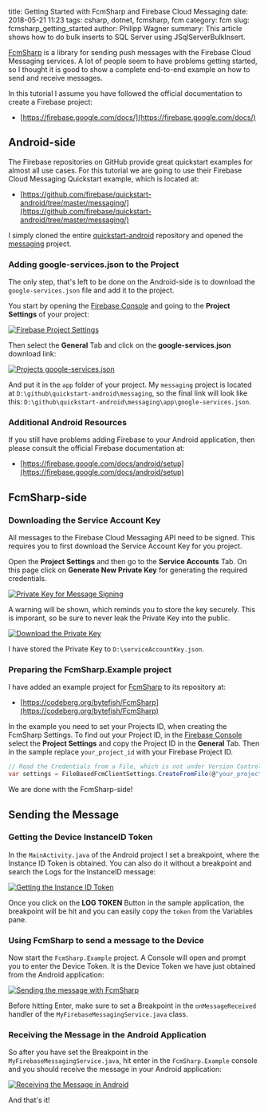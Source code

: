 title: Getting Started with FcmSharp and Firebase Cloud Messaging
date: 2018-05-21 11:23
tags: csharp, dotnet, fcmsharp, fcm
category: fcm
slug: fcmsharp_getting_started
author: Philipp Wagner
summary: This article shows how to do bulk inserts to SQL Server using JSqlServerBulkInsert.

[FcmSharp]: https://codeberg.org/bytefish/JSqlServerBulkInsert
[MIT License]: https://opensource.org/licenses/MIT

[FcmSharp] is a library for sending push messages with the Firebase Cloud Messaging services. A lot of 
people seem to have problems getting started, so I thought it is good to show a complete end-to-end 
example on how to send and receive messages.

In this tutorial I assume you have followed the official documentation to create a Firebase project:

* [https://firebase.google.com/docs/](https://firebase.google.com/docs/)

## Android-side  ##

[quickstart-android]: https://github.com/firebase/quickstart-android
[messaging]: https://github.com/firebase/quickstart-android/tree/master/messaging/

The Firebase repositories on GitHub provide great quickstart examples for almost all use cases. For this tutorial 
we are going to use their Firebase Cloud Messaging Quickstart example, which is located at:

* [https://github.com/firebase/quickstart-android/tree/master/messaging/](https://github.com/firebase/quickstart-android/tree/master/messaging/)

I simply cloned the entire [quickstart-android] repository and opened the [messaging] project.

### Adding google-services.json to the Project ###

[Firebase Console]: https://console.firebase.google.com

The only step, that's left to be done on the Android-side is to download the ``google-services.json`` file and add it to the project.

You start by opening the [Firebase Console] and going to the **Project Settings** of your project:

<a href="/static/images/blog/fcmsharp_getting_started/firebase_console_project_settings.jpg">
    <img src="/static/images/blog/fcmsharp_getting_started/firebase_console_project_settings.jpg" alt="Firebase Project Settings" class="mediacenter" />
</a>

Then select the **General** Tab and click on the **google-services.json** download link:

<a href="/static/images/blog/fcmsharp_getting_started/firebase_console_download_google_services_json.jpg">
    <img src="/static/images/blog/fcmsharp_getting_started/firebase_console_download_google_services_json.jpg" alt="Projects google-services.json" class="mediacenter" />
</a>

And put it in the ``app`` folder of your project. My ``messaging`` project is located at ``D:\github\quickstart-android\messaging``, 
so the final link will look like this: ``D:\github\quickstart-android\messaging\app\google-services.json``. 

### Additional Android Resources ###

If you still have problems adding Firebase to your Android application, then please consult the official Firebase documentation at:

* [https://firebase.google.com/docs/android/setup](https://firebase.google.com/docs/android/setup)

## FcmSharp-side ##

### Downloading the Service Account Key ###

All messages to the Firebase Cloud Messaging API need to be signed. This requires you to first download the Service Account Key for 
you project. 

Open the **Project Settings** and then go to the **Service Accounts** Tab. On this page click on **Generate New Private Key** for generating 
the required credentials.

<a href="/static/images/blog/fcmsharp_getting_started/firebase_console_private_key.jpg">
    <img src="/static/images/blog/fcmsharp_getting_started/firebase_console_private_key.jpg" alt="Private Key for Message Signing" class="mediacenter" />
</a>

A warning will be shown, which reminds you to store the key securely. This is imporant, so be sure to never leak the Private Key into the public.

<a href="/static/images/blog/fcmsharp_getting_started/firebase_console_download_key.jpg">
    <img src="/static/images/blog/fcmsharp_getting_started/firebase_console_download_key.jpg" alt="Download the Private Key" class="mediacenter" />
</a>

I have stored the Private Key to ``D:\serviceAccountKey.json``.

### Preparing the FcmSharp.Example project ###

I have added an example project for [FcmSharp] to its repository at:

* [https://codeberg.org/bytefish/FcmSharp](https://codeberg.org/bytefish/FcmSharp)

In the example you need to set your Projects ID, when creating the FcmSharp Settings. To find out your Project ID, in the [Firebase Console] 
select the **Project Settings** and copy the Project ID in the **General** Tab. Then in the sample replace ``your_project_id`` with your 
Firebase Project ID.

```csharp
// Read the Credentials from a File, which is not under Version Control:
var settings = FileBasedFcmClientSettings.CreateFromFile(@"your_project_id", @"D:\serviceAccountKey.json");
```

We are done with the FcmSharp-side!

## Sending the Message ##

### Getting the Device InstanceID Token ###

In the ``MainActivity.java`` of the Android project I set a breakpoint, where the Instance ID Token is obtained. You can also do it 
without a breakpoint and search the Logs for the InstanceID message:

<a href="/static/images/blog/fcmsharp_getting_started/android_instance_id_token.jpg">
    <img src="/static/images/blog/fcmsharp_getting_started/android_instance_id_token.jpg" alt="Getting the Instance ID Token" class="mediacenter" />
</a>

Once you click on the **LOG TOKEN** Button in the sample application, the breakpoint will be hit and you can easily 
copy the ``token`` from the Variables pane.

### Using FcmSharp to send a message to the Device ###

Now start the ``FcmSharp.Example`` project. A Console will open and prompt you to enter the Device Token. It is the 
Device Token we have just obtained from the Android application:

<a href="/static/images/blog/fcmsharp_getting_started/fcmsharp_example_console.jpg">
    <img src="/static/images/blog/fcmsharp_getting_started/fcmsharp_example_console.jpg" alt="Sending the message with FcmSharp" class="mediacenter" />
</a>

Before hitting Enter, make sure to set a Breakpoint in the ``onMessageReceived`` handler of the ``MyFirebaseMessagingService.java`` class.

### Receiving the Message in the Android Application ###

So after you have set the Breakpoint in the ``MyFirebaseMessagingService.java``, hit enter in the ``FcmSharp.Example`` console  and you should 
receive the message in your Android application:

<a href="/static/images/blog/fcmsharp_getting_started/android_remote_message_received.jpg">
    <img src="/static/images/blog/fcmsharp_getting_started/android_remote_message_received.jpg" alt="Receiving the Message in Android" class="mediacenter" />
</a>

And that's it!